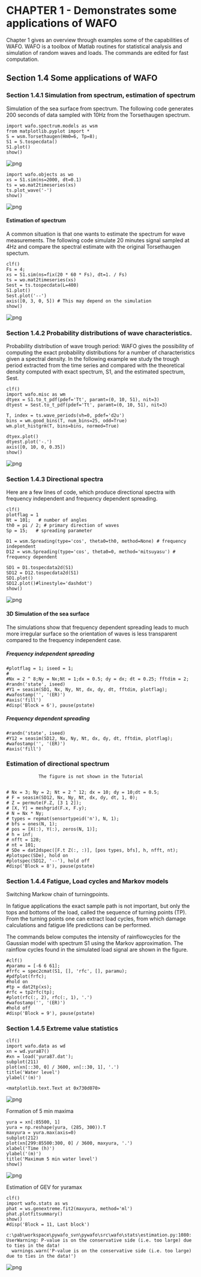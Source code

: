 
# CHAPTER 1 - Demonstrates some applications of WAFO

Chapter 1 gives an overview through examples some of the capabilities of WAFO. WAFO is a toolbox of Matlab routines for statistical analysis and simulation of random waves and loads. The commands are edited for fast computation.
                
## Section 1.4 Some applications of WAFO

### Section 1.4.1 Simulation from spectrum, estimation of spectrum 

Simulation of the sea surface from spectrum. The following code generates 200 seconds of data sampled with 10Hz from the Torsethaugen spectrum.
                

    import wafo.spectrum.models as wsm
    from matplotlib.pyplot import *
    S = wsm.Torsethaugen(Hm0=6, Tp=8);
    S1 = S.tospecdata()
    S1.plot()
    show()


![png](WAFO%20Chapter%201_files/WAFO%20Chapter%201_5_0.png)



    import wafo.objects as wo
    xs = S1.sim(ns=2000, dt=0.1)
    ts = wo.mat2timeseries(xs)
    ts.plot_wave('-')
    show()


![png](WAFO%20Chapter%201_files/WAFO%20Chapter%201_6_0.png)


#### Estimation of spectrum 

A common situation is that one wants to estimate the spectrum for wave measurements. The following code simulate 20 minutes signal sampled at 4Hz and compare the spectral estimate with the original Torsethaugen spectum.

    clf()
    Fs = 4;  
    xs = S1.sim(ns=fix(20 * 60 * Fs), dt=1. / Fs) 
    ts = wo.mat2timeseries(xs) 
    Sest = ts.tospecdata(L=400)
    S1.plot()
    Sest.plot('--')
    axis([0, 3, 0, 5]) # This may depend on the simulation
    show()


![png](WAFO%20Chapter%201_files/WAFO%20Chapter%201_9_0.png)

### Section 1.4.2 Probability distributions of wave characteristics.

Probability distribution of wave trough period: WAFO gives the possibility of computing the exact probability distributions for a number of characteristics given a spectral density. In the following example we study the trough period extracted from the time series and compared with the theoretical density computed with exact spectrum, S1, and the estimated spectrum, Sest.

    clf()
    import wafo.misc as wm
    dtyex = S1.to_t_pdf(pdef='Tt', paramt=(0, 10, 51), nit=3)
    dtyest = Sest.to_t_pdf(pdef='Tt', paramt=(0, 10, 51), nit=3)
    
    T, index = ts.wave_periods(vh=0, pdef='d2u')
    bins = wm.good_bins(T, num_bins=25, odd=True)
    wm.plot_histgrm(T, bins=bins, normed=True)
    
    dtyex.plot()
    dtyest.plot('-.')
    axis([0, 10, 0, 0.35])
    show()


![png](WAFO%20Chapter%201_files/WAFO%20Chapter%201_12_0.png)

### Section 1.4.3 Directional spectra

Here are a few lines of code, which produce directional spectra with frequency independent and frequency dependent spreading.
                
    clf()
    plotflag = 1
    Nt = 101;   # number of angles
    th0 = pi / 2; # primary direction of waves
    Sp = 15;   # spreading parameter
    
    D1 = wsm.Spreading(type='cos', theta0=th0, method=None) # frequency independent
    D12 = wsm.Spreading(type='cos', theta0=0, method='mitsuyasu') # frequency dependent
    
    SD1 = D1.tospecdata2d(S1)
    SD12 = D12.tospecdata2d(S1)
    SD1.plot()
    SD12.plot()#linestyle='dashdot')
    show()


![png](WAFO%20Chapter%201_files/WAFO%20Chapter%201_15_0.png)

#### 3D Simulation of the sea surface 

The simulations show that frequency dependent spreading leads to much more irregular surface so the orientation of waves is less transparent compared to the frequency independent case.
                
##### Frequency independent spreading


    #plotflag = 1; iseed = 1;
    #
    #Nx = 2 ^ 8;Ny = Nx;Nt = 1;dx = 0.5; dy = dx; dt = 0.25; fftdim = 2;
    #randn('state', iseed)
    #Y1 = seasim(SD1, Nx, Ny, Nt, dx, dy, dt, fftdim, plotflag);
    #wafostamp('', '(ER)')
    #axis('fill')
    #disp('Block = 6'), pause(pstate)

##### Frequency dependent spreading


    #randn('state', iseed)
    #Y12 = seasim(SD12, Nx, Ny, Nt, dx, dy, dt, fftdim, plotflag);
    #wafostamp('', '(ER)')
    #axis('fill')

### Estimation of directional spectrum

                The figure is not shown in the Tutorial
                

    # Nx = 3; Ny = 2; Nt = 2 ^ 12; dx = 10; dy = 10;dt = 0.5;
    # F = seasim(SD12, Nx, Ny, Nt, dx, dy, dt, 1, 0);  
    # Z = permute(F.Z, [3 1 2]);
    # [X, Y] = meshgrid(F.x, F.y);
    # N = Nx * Ny;
    # types = repmat(sensortypeid('n'), N, 1);
    # bfs = ones(N, 1);
    # pos = [X(:), Y(:), zeros(N, 1)];
    # h = inf;
    # nfft = 128;
    # nt = 101;
    # SDe = dat2dspec([F.t Z(:, :)], [pos types, bfs], h, nfft, nt);
    #plotspec(SDe), hold on
    #plotspec(SD12, '--'), hold off
    #disp('Block = 8'), pause(pstate)
    

### Section 1.4.4 Fatigue, Load cycles and Markov models

Switching Markow chain of turningpoints.

In fatigue applications the exact sample path is not important, but only the tops and bottoms of the load, called the sequence of turning points (TP). From the turning points one can extract load cycles, from which damage calculations and fatigue life predictions can be performed.

The commands below computes the intensity of rainflowcycles for the Gaussian model with spectrum S1 using the Markov approximation. 
The rainflow cycles found in the simulated load signal are shown in the figure.
                

    #clf()
    #paramu = [-6 6 61];
    #frfc = spec2cmat(S1, [], 'rfc', [], paramu);
    #pdfplot(frfc);
    #hold on
    #tp = dat2tp(xs);
    #rfc = tp2rfc(tp);
    #plot(rfc(:, 2), rfc(:, 1), '.')
    #wafostamp('', '(ER)')
    #hold off
    #disp('Block = 9'), pause(pstate)

### Section 1.4.5 Extreme value statistics


    clf()
    import wafo.data as wd
    xn = wd.yura87()
    #xn = load('yura87.dat'); 
    subplot(211) 
    plot(xn[::30, 0] / 3600, xn[::30, 1], '.')
    title('Water level')
    ylabel('(m)')

    <matplotlib.text.Text at 0x730d070>
![png](WAFO%20Chapter%201_files/WAFO%20Chapter%201_29_1.png)

Formation of 5 min maxima

    yura = xn[:85500, 1]
    yura = np.reshape(yura, (285, 300)).T
    maxyura = yura.max(axis=0)
    subplot(212)
    plot(xn[299:85500:300, 0] / 3600, maxyura, '.')
    xlabel('Time (h)')
    ylabel('(m)')
    title('Maximum 5 min water level')
    show()


![png](WAFO%20Chapter%201_files/WAFO%20Chapter%201_31_0.png)

Estimation of GEV for yuramax

    clf()
    import wafo.stats as ws
    phat = ws.genextreme.fit2(maxyura, method='ml')
    phat.plotfitsummary()
    show()
    #disp('Block = 11, Last block')

    c:\pab\workspace\pywafo_svn\pywafo\src\wafo\stats\estimation.py:1080: UserWarning: P-value is on the conservative side (i.e. too large) due to ties in the data!
      warnings.warn('P-value is on the conservative side (i.e. too large) due to ties in the data!')
    
![png](WAFO%20Chapter%201_files/WAFO%20Chapter%201_33_1.png)

